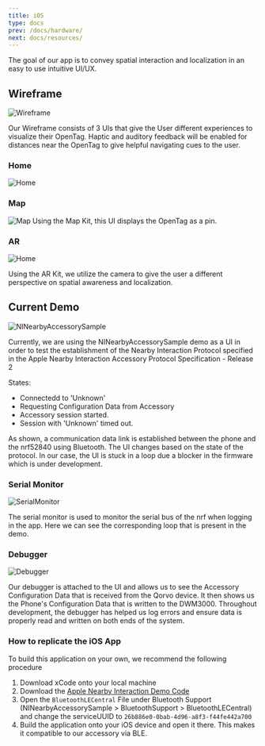 ```yaml
---
title: iOS
type: docs
prev: /docs/hardware/
next: docs/resources/
---
```


The goal of our app is to convey spatial interaction and localization in an easy to use intuitive UI/UX.

## Wireframe

![Wireframe](./images/OpenTagWireframe.png)

Our Wireframe consists of 3 UIs that give the User different experiences to visualize their OpenTag. Haptic and auditory feedback will be enabled for distances near the OpenTag to give helpful navigating cues to the user.

### Home

![Home](./images/OpenTagHomeUI.png)

### Map

![Map](./images/OpenTagMapKitUI.png)
Using the Map Kit, this UI displays the OpenTag as a pin.

### AR

![Home](./images/OpenTagARKitUI.png)

Using the AR Kit, we utilize the camera to give the user a different perspective on spatial awareness and localization.

## Current Demo

![NINearbyAccessorySample](./images/NINearbyDemo.gif?width=50)

Currently, we are using the NINearbyAccessorySample demo as a UI in order to test the establishment of the Nearby Interaction Protocol specified in the Apple Nearby Interaction Accessory Protocol Specification - Release 2

States:

- Connectedd to 'Unknown'
- Requesting Configuration Data from Accessory
- Accessory session started.
- Session with 'Unknown' timed out.

As shown, a communication data link is established between the phone and the nrf52840 using Bluetooth. The UI changes based on the state of the protocol. In our case, the UI is stuck in a loop due a blocker in the firmware which is under development.

### Serial Monitor

![SerialMonitor](./images/SerialMonitor.gif)

The serial monitor is used to monitor the serial bus of the nrf when logging in the app. Here we can see the corresponding loop that is present in the demo.

### Debugger

![Debugger](./images/Debugger.gif)

Our debugger is attached to the UI and allows us to see the Accessory Configuration Data that is received from the Qorvo device. It then shows us the Phone's Configuration Data that is written to the DWM3000. Throughout development, the debugger has helped us log errors and ensure data is properly read and written on both ends of the system.

### How to replicate the iOS App

To build this application on your own, we recommend the following procedure
1. Download xCode onto your local machine
2. Download the [Apple Nearby Interaction Demo Code](https://developer.apple.com/documentation/nearbyinteraction)
3. Open the `BluetoothLECentral` File under Bluetooth Support (NINearbyAccessorySample > BluetoothSupport > BluetoothLECentral) and change the serviceUUID to `26b886e0-0bab-4d96-a8f3-f44fe442a700`
4. Build the application onto your iOS device and open it there. This makes it compatible to our accessory via BLE.